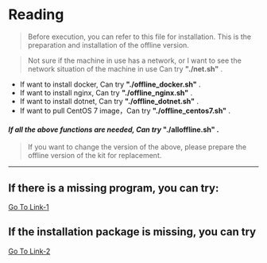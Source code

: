 # Reading

> Before execution, you can refer to this file for installation. 
This is the preparation and installation of the offline version. 

>Not sure if the machine in use has a network, or I want to see the network situation of the machine in use
Can try **"./net.sh"** .

- If want to install docker, Can try **"./offline_docker.sh"** .
- If want to install nginx, Can try **"./offline_nginx.sh"** .
- If want to install dotnet, Can try **"./offline_dotnet.sh"** .
- If want to pull CentOS 7 image，Can try **"./offline_centos7.sh"** .

#### *If all the above functions are needed, Can try* "./alloffline.sh" .

> If you want to change the version of the above, please prepare the offline version of the kit for replacement.

---

## If there is a missing program, you can try:
[Go To Link-1](https://drive.google.com/drive/folders/1G43ovQ_UyRwBpAYpuD15qm7Z9uJdujuW?usp=sharing)

## If the installation package is missing, you can try
[Go To Link-2](https://drive.google.com/drive/folders/11fsp6aCbs7DTuV28107xd8e2ZKJvCS_O?usp=sharing)